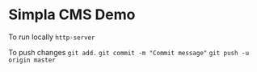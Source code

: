 # Simpla CMS Demo

To run locally
`http-server`

To push changes
`git add.`
`git commit -m "Commit message"`
`git push -u origin master`
